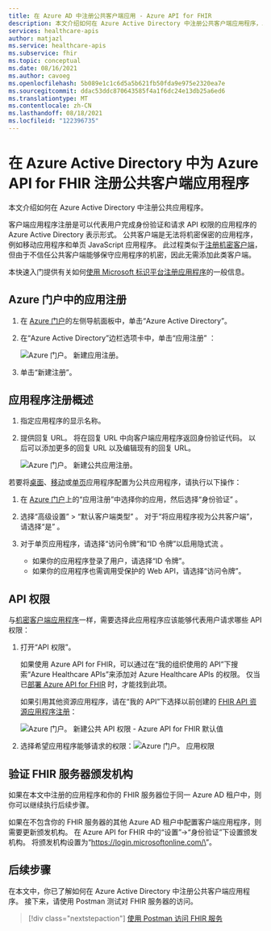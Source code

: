 ```yaml
---
title: 在 Azure AD 中注册公共客户端应用 - Azure API for FHIR
description: 本文介绍如何在 Azure Active Directory 中注册公共客户端应用程序，以准备好在 Azure 中部署 FHIR API。
services: healthcare-apis
author: matjazl
ms.service: healthcare-apis
ms.subservice: fhir
ms.topic: conceptual
ms.date: 08/16/2021
ms.author: cavoeg
ms.openlocfilehash: 5b089e1c1c6d5a5b621fb50fda9e975e2320ea7e
ms.sourcegitcommit: ddac53ddc870643585f4a1f6dc24e13db25a6ed6
ms.translationtype: MT
ms.contentlocale: zh-CN
ms.lasthandoff: 08/18/2021
ms.locfileid: "122396735"
---
```

# <a name="register-a-public-client-application-in-azure-active-directory-for-azure-api-for-fhir"></a>在 Azure Active Directory 中为 Azure API for FHIR 注册公共客户端应用程序

本文介绍如何在 Azure Active Directory 中注册公共应用程序。  

客户端应用程序注册是可以代表用户完成身份验证和请求 API 权限的应用程序的 Azure Active Directory 表示形式。 公共客户端是无法将机密保密的应用程序，例如移动应用程序和单页 JavaScript 应用程序。 此过程类似于[注册机密客户端](register-confidential-azure-ad-client-app.md)，但由于不信任公共客户端能够保守应用程序的机密，因此无需添加此类客户端。

本快速入门提供有关如何[使用 Microsoft 标识平台注册应用程序](../../active-directory/develop/quickstart-register-app.md)的一般信息。

## <a name="app-registrations-in-azure-portal"></a>Azure 门户中的应用注册

1. 在 [Azure 门户](https://portal.azure.com)的左侧导航面板中，单击“Azure Active Directory”。

2. 在“Azure Active Directory”边栏选项卡中，单击“应用注册” ：

    ![Azure 门户。 新建应用注册。](media/add-azure-active-directory/portal-aad-new-app-registration.png)

3. 单击“新建注册”。

## <a name="application-registration-overview"></a>应用程序注册概述

1. 指定应用程序的显示名称。

2. 提供回复 URL。 将在回复 URL 中向客户端应用程序返回身份验证代码。 以后可以添加更多的回复 URL 以及编辑现有的回复 URL。

    ![Azure 门户。 新建公共应用注册。](media/add-azure-active-directory/portal-aad-register-new-app-registration-pub-client-name.png)


若要将[桌面](../../active-directory/develop/scenario-desktop-app-registration.md)、[移动](../../active-directory/develop/scenario-mobile-app-registration.md)或[单页](../../active-directory/develop/scenario-spa-app-registration.md)应用程序配置为公共应用程序，请执行以下操作：

1. 在 [Azure 门户](https://portal.azure.com)上的“应用注册”中选择你的应用，然后选择“身份验证” 。

2. 选择“高级设置” > “默认客户端类型” 。 对于“将应用程序视为公共客户端”，请选择“是” 。

3. 对于单页应用程序，请选择“访问令牌”和“ID 令牌”以启用隐式流 。

   - 如果你的应用程序登录了用户，请选择“ID 令牌”。
   - 如果你的应用程序也需调用受保护的 Web API，请选择“访问令牌”。

## <a name="api-permissions"></a>API 权限

与[机密客户端应用程序](register-confidential-azure-ad-client-app.md)一样，需要选择此应用程序应该能够代表用户请求哪些 API 权限：

1. 打开“API 权限”。

    如果使用 Azure API for FHIR，可以通过在“我的组织使用的 API”下搜索“Azure Healthcare APIs”来添加对 Azure Healthcare APIs 的权限。 仅当已[部署 Azure API for FHIR](fhir-paas-powershell-quickstart.md) 时，才能找到此项。

    
    如果引用其他资源应用程序，请在“我的 API”下选择以前创建的 [FHIR API 资源应用程序注册](register-resource-azure-ad-client-app.md)：

    ![Azure 门户。 新建公共 API 权限 - Azure API for FHIR 默认值](media/public-client-application/api-permissions.png)


2. 选择希望应用程序能够请求的权限：![Azure 门户。 应用权限](media/public-client-application/app-permissions.png)

## <a name="validate-fhir-server-authority"></a>验证 FHIR 服务器颁发机构
如果在本文中注册的应用程序和你的 FHIR 服务器位于同一 Azure AD 租户中，则你可以继续执行后续步骤。

如果在不包含你的 FHIR 服务器的其他 Azure AD 租户中配置客户端应用程序，则需要更新颁发机构。 在 Azure API for FHIR 中的“设置”->“身份验证”下设置颁发机构。 将颁发机构设置为“https://login.microsoftonline.com/\<TENANT-ID>”。

## <a name="next-steps"></a>后续步骤

在本文中，你已了解如何在 Azure Active Directory 中注册公共客户端应用程序。 接下来，请使用 Postman 测试对 FHIR 服务器的访问。
 
>[!div class="nextstepaction"]
>[使用 Postman 访问 FHIR 服务](../fhir/using-postman.md)